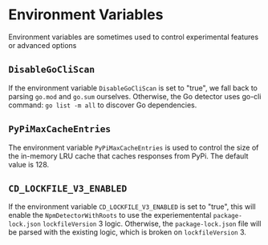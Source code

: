 # Environment Variables

Environment variables are sometimes used to control experimental features or advanced options

## `DisableGoCliScan`

If the environment variable `DisableGoCliScan` is set to "true", we fall back to parsing `go.mod` and `go.sum` ourselves. 
Otherwise, the Go detector uses go-cli command: `go list -m all` to discover Go dependencies.

## `PyPiMaxCacheEntries`

The environment variable `PyPiMaxCacheEntries` is used to control the size of the in-memory LRU cache that caches responses from PyPi.
The default value is 128.

[1]: https://go.dev/ref/mod#go-mod-graph

## `CD_LOCKFILE_V3_ENABLED`

If the environment variable `CD_LOCKFILE_V3_ENABLED` is set to "true", this will enable the `NpmDetectorWithRoots` to use the experiementental `package-lock.json` `lockfileVersion` 3 logic. Otherwise, the `package-lock.json` file will be parsed with the existing logic, which is broken on `lockfileVersion` 3.
